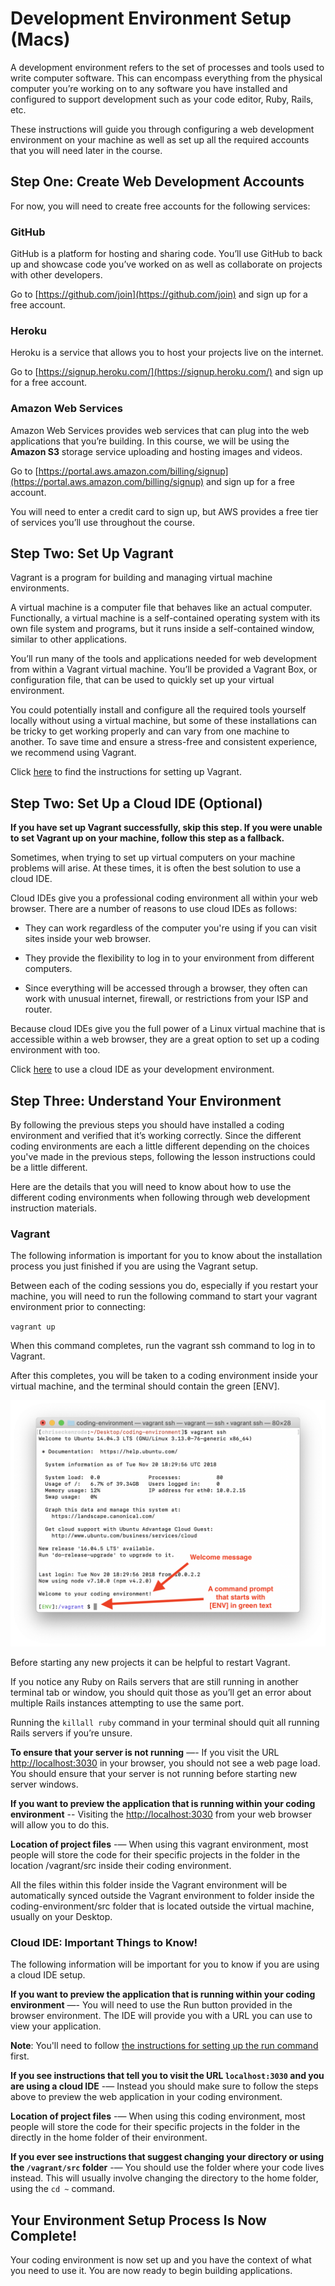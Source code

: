 # Development Environment Setup (Macs)

A development environment refers to the set of processes and tools used to write computer software. This can encompass everything from the physical computer you’re working on to any software you have installed and configured to support development such as your code editor, Ruby, Rails, etc.

These instructions will guide you through configuring a web development environment on your machine as well as set up all the required accounts that you will need later in the course.

## Step One: Create Web Development Accounts

For now, you will need to create free accounts for the following services:

### GitHub

GitHub is a platform for hosting and sharing code. You’ll use GitHub to back up and showcase code you’ve worked on as well as collaborate on projects with other developers.

Go to [https://github.com/join](https://github.com/join) and sign up for a free account.

### Heroku

Heroku is a service that allows you to host your projects live on the internet.

Go to [https://signup.heroku.com/](https://signup.heroku.com/) and sign up for a free account.

### Amazon Web Services

Amazon Web Services provides web services that can plug into the web applications that you’re building. In this course, we will be using the **Amazon S3** storage service uploading and hosting images and videos.

Go to [https://portal.aws.amazon.com/billing/signup](https://portal.aws.amazon.com/billing/signup) and sign up for a free account.

You will need to enter a credit card to sign up, but AWS provides a free tier of services you’ll use throughout the course.

## Step Two: Set Up Vagrant

Vagrant is a program for building and managing virtual machine environments.

A virtual machine is a computer file that behaves like an actual computer. Functionally, a virtual machine is a self-contained operating system with its own file system and programs, but it runs inside a self-contained window, similar to other applications.

You’ll run many of the tools and applications needed for web development from within a Vagrant virtual machine. You’ll be provided a Vagrant Box, or configuration file, that can be used to quickly set up your virtual environment.

You could potentially install and configure all the required tools yourself locally without using a virtual machine, but some of these installations can be tricky to get working properly and can vary from one machine to another. To save time and ensure a stress-free and consistent experience, we recommend using Vagrant.

Click [here](mac-vagrant.md) to find the instructions for setting up Vagrant.

## Step Two: Set Up a Cloud IDE (Optional)

**If you have set up Vagrant successfully, skip this step. If you were unable to set Vagrant up on your machine, follow this step as a fallback.**

Sometimes, when trying to set up virtual computers on your machine problems will arise. At these times, it is often the best solution to use a cloud IDE.

Cloud IDEs give you a professional coding environment all within your web browser. There are a number of reasons to use cloud IDEs as follows:

* They can work regardless of the computer you're using if you can visit sites inside your web browser.

* They provide the flexibility to log in to your environment from different computers.

* Since everything will be accessed through a browser, they often can work with unusual internet, firewall, or restrictions from your ISP and router.

Because cloud IDEs give you the full power of a Linux virtual machine that is accessible within a web browser, they are a great option to set up a coding environment with too.

Click [here](cloud-ide.md) to use a cloud IDE as your development environment.

## Step Three: Understand Your Environment

By following the previous steps you should have installed a coding environment and verified that it’s working correctly. Since the different coding environments are each a little different depending on the choices you've made in the previous steps, following the lesson instructions could be a little different.

Here are the details that you will need to know about how to use the different coding environments when following through web development instruction materials.

### Vagrant

The following information is important for you to know about the installation process you just finished if you are using the Vagrant setup.

Between each of the coding sessions you do, especially if you restart your machine, you will need to run the following command to start your vagrant environment prior to connecting:

`vagrant up`

When this command completes, run the vagrant ssh command to log in to Vagrant.

After this completes, you will be taken to a coding environment inside your virtual machine, and the terminal should contain the green [ENV].

![Vagrant Terminal](images/mac-dev-setup-image_0.png)

Before starting any new projects it can be helpful to restart Vagrant.

If you notice any Ruby on Rails servers that are still running in another terminal tab or window, you should quit those as you’ll get an error about multiple Rails instances attempting to use the same port.

Running the `killall ruby` command in your terminal should quit all running Rails servers if you’re unsure.

**To ensure that your server is not running** —- If you visit the URL [http://localhost:3030](http://localhost:3030) in your browser, you should not see a web page load. You should ensure that your server is not running before starting new server windows.

**If you want to preview the application that is running within your coding environment** -- Visiting the [http://localhost:3030](http://localhost:3030) from your web browser will allow you to do this.

**Location of project files** -— When using this vagrant environment, most people will store the code for their specific projects in the folder in the location /vagrant/src inside their coding environment.

All the files within this folder inside the Vagrant environment will be automatically synced outside the Vagrant environment to folder inside the coding-environment/src folder that is located outside the virtual machine, usually on your Desktop.

### Cloud IDE: Important Things to Know!

The following information will be important for you to know if you are using a cloud IDE setup.

**If you want to preview the application that is running within your coding environment** —- You will need to use the Run button provided in the browser environment. The IDE will provide you with a URL you can use to view your application.

**Note**: You'll need to follow [the instructions for setting up the run command](cloud-ide.md#step-3-setting-up-the-run-command) first.

**If you see instructions that tell you to visit the URL `localhost:3030` and you are using a cloud IDE** -— Instead you should make sure to follow the steps above to preview the web application in your coding environment.

**Location of project files** -— When using this coding environment, most people will store the code for their specific projects in the folder in the directly in the home folder of their environment.

**If you ever see instructions that suggest changing your directory or using the `/vagrant/src` folder** -— You should use the folder where your code lives instead. This will usually involve changing the directory to the home folder, using the `cd ~` command.

## Your Environment Setup Process Is Now Complete!

Your coding environment is now set up and you have the context of what you need to use it. You are now ready to begin building applications.
